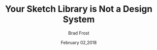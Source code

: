 ---
layout: post
date: February 02,2018
title: Your Sketch Library is Not a Design System
author: Brad Frost
link: http://bradfrost.com/blog/post/your-sketch-library-is-not-a-design-system/
description: You can’t build working software out of screenshots and Sketch files. At the heart of any great design system is a reusable set of UI components that product teams can reach for to build actual software. 
tags:
- sketch

---